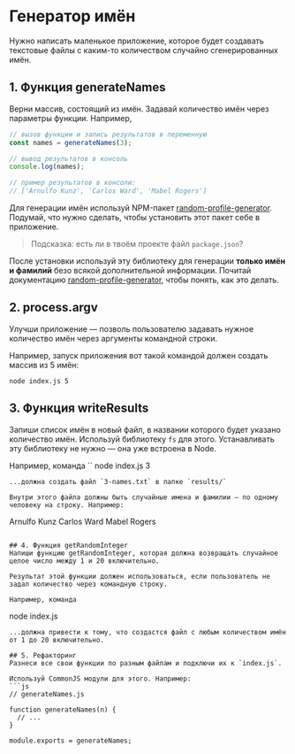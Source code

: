 # Генератор имён
Нужно написать маленькое приложение, которое будет создавать текстовые файлы с каким-то количеством случайно  сгенерированных имён.

## 1. Функция generateNames
Верни массив, состоящий из имён. Задавай количество имён через параметры функции. Например,

```js
// вызов функции и запись результатов в переменную
const names = generateNames(3);

// вывод результатов в консоль
console.log(names);

// пример результатов в консоли: 
// ['Arnulfo Kunz', 'Carlos Ward', 'Mabel Rogers']
```

Для генерации имён используй NPM-пакет [random-profile-generator](https://www.npmjs.com/package/random-profile-generator). Подумай, что нужно сделать, чтобы установить этот пакет себе в приложение.

> Подсказка: есть ли в твоём проекте файл `package.json`?

После установки используй эту библиотеку для генерации **только имён и фамилий** безо всякой дополнительной информации. Почитай документацию [random-profile-generator](https://www.npmjs.com/package/random-profile-generator), чтобы понять, как это делать.

## 2. process.argv
Улучши приложение — позволь пользователю задавать нужное количество имён через аргументы командной строки.

Например, запуск приложения вот такой командой должен создать массив из 5 имён:
```
node index.js 5
```

## 3. Функция writeResults
Запиши список имён в новый файл, в названии которого будет указано количество имён. Используй библиотеку `fs` для этого. Устанавливать эту библиотеку не нужно — она уже встроена в Node.

Например, команда 
``
node index.js 3
``` 
...должна создать файл `3-names.txt` в папке `results/`

Внутри этого файла должны быть случайные имена и фамилии — по одному человеку на строку. Например:

```
Arnulfo Kunz
Carlos Ward
Mabel Rogers
```

## 4. Функция getRandomInteger
Напиши функцию getRandomInteger, которая должна возвращать случайное целое число между 1 и 20 включительно. 

Результат этой функции должен использоваться, если пользователь не задал количество через командную строку.

Например, команда
```
node index.js
```
...должна привести к тому, что создастся файл с любым количеством имён от 1 до 20 включительно.

## 5. Рефакторинг
Разнеси все свои функции по разным файлам и подключи их к `index.js`.

Используй CommonJS модули для этого. Например:
```js
// generateNames.js

function generateNames(n) {
  // ...
}

module.exports = generateNames;
```
